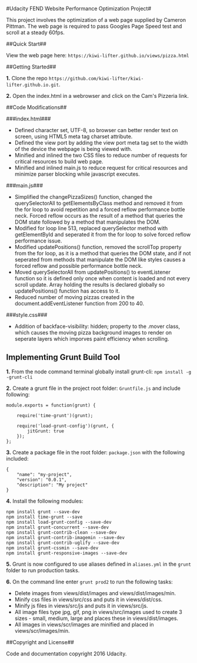#Udacity FEND Website Performance Optimization Project#

This project involves the optimization of a web page supplied by Cameron Pittman. The web page is required to pass Googles Page Speed test and scroll at a steady 60fps.

##Quick Start##

View the web page here: `https://kiwi-lifter.github.io/views/pizza.html`

##Getting Started##

**1.** Clone the repo `https://github.com/kiwi-lifter/kiwi-lifter.github.io.git`.

**2.** Open the index.html in a webrowser and click on the Cam's Pizzeria link.

##Code Modifications##

###index.html###

- Defined character set, UTF-8, so browser can better render text on screen, using HTML5 meta tag charset attribute. 
- Defined the view port by adding the view port meta tag set to the width of the device the webpage is being viewed with.
- Minified and inlined the two CSS files to reduce number of requests for critical resources to build web page.
- Minified and inlined main.js to reduce request for critical resources and minimize parser blocking while javascript executes.

###main.js###

- Simplified the changePizzaSizes() function, changed the querySelectorAll to getElementsByClass method and removed it from the for loop to avoid repetition and a forced reflow performance bottle neck. Forced reflow occurs as the result of a method that queries the DOM state followed by a method that manipulates the DOM.
- Modified for loop line 513, replaced querySelector method with getElementById and seperated it from the for loop to solve forced reflow performance issue.
- Modified updatePositions() function, removed the scrollTop property from the for loop, as it is a method that queries the DOM state, and if not seperated from methods that manipulate the DOM like styles causes a forced reflow and possible performance bottle neck.
- Moved querySelectorAll from updatePositions() to eventListener function so it is defined only once when content is loaded and not every scroll update. Array holding the results is declared globally so updatePositions() function has access to it. 
- Reduced number of moving pizzas created in the document.addEventListener function from 200 to 40.

###style.css###

- Addition of backface-visibility: hidden; property to the .mover class, which causes the moving pizza background images to render on seperate layers which imporves paint efficiency when scrolling.

## Implementing Grunt Build Tool ##

**1.** From the node command terminal globally install grunt-cli: `npm install -g -grunt-cli`

**2.** Create a grunt file in the project root folder: `Gruntfile.js` and include following: 

	module.exports = function(grunt) {

		require('time-grunt')(grunt);

		require('load-grunt-config')(grunt, {
			jitGrunt: true
		});
	};
	
**3.** Create a package file in the root folder: `package.json` with the following included:

	{
		"name": "my-project",
		"version": "0.0.1",
		"description": "My project"
	}
	
**4.** Install the following modules:

	npm install grunt --save-dev
	npm install time-grunt --save
	npm install load-grunt-config --save-dev
	npm install grunt-concurrent --save-dev
	npm install grunt-contrib-clean --save-dev
	npm install grunt-contrib-imagemin --save-dev
	npm install grunt-contrib-uglify --save-dev
	npm install grunt-cssmin --save-dev
	npm install grunt-responsive-images --save-dev
	
**5.** Grunt is now configured to use aliases defined in `aliases.yml` in the `grunt` folder to run production tasks.

**6.** On the command line enter `grunt prod2` to run the following tasks:
* Delete images from views/dist/images and views/dist/images/min.
* Minify css files in views/src/css and puts it in views/dist/css.
* Minify js files in views/src/js and puts it in views/src/js.
* All image files type jpg, gif, png in views/src/images used to create 3 sizes - small, medium, large and places these in views/dist/images.
* All images in views/scr/images are minified and placed in views/scr/images/min.

##Copyright and License##

Code and documentation copyright 2016 Udacity.


